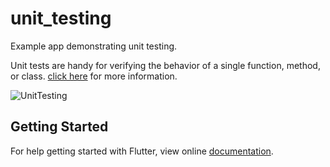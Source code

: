 # unit_testing

Example app demonstrating unit testing.

Unit tests are handy for verifying the behavior of a single function, method, or class. [click here](https://flutter.dev/docs/cookbook/testing/unit/introduction) for more information.

![UnitTesting](https://user-images.githubusercontent.com/74393555/99682373-f2b4c800-2aa0-11eb-8f8d-80918e6b786f.png)

## Getting Started

For help getting started with Flutter, view online [documentation](http://flutter.dev/).
